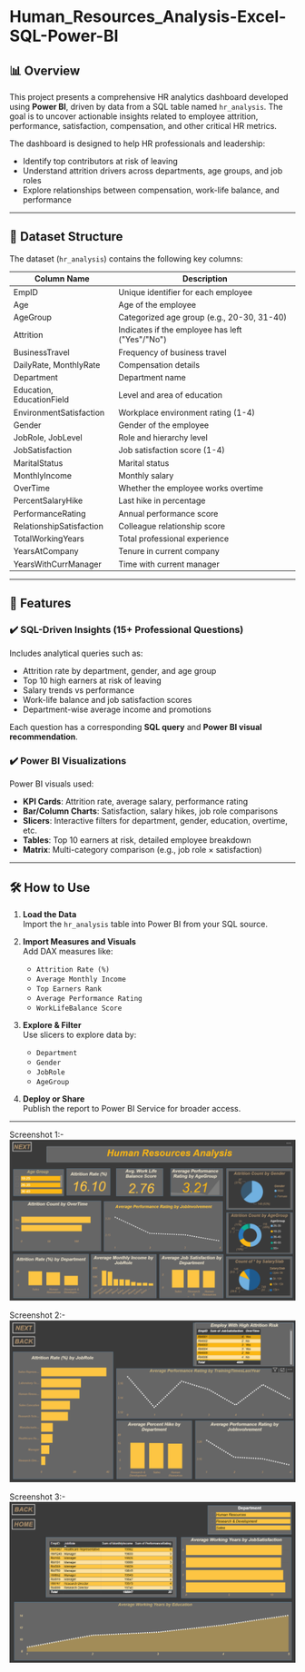 # Human_Resources_Analysis-Excel-SQL-Power-BI

## 📊 Overview
This project presents a comprehensive HR analytics dashboard developed using **Power BI**, driven by data from a SQL table named `hr_analysis`. The goal is to uncover actionable insights related to employee attrition, performance, satisfaction, compensation, and other critical HR metrics.

The dashboard is designed to help HR professionals and leadership:
- Identify top contributors at risk of leaving
- Understand attrition drivers across departments, age groups, and job roles
- Explore relationships between compensation, work-life balance, and performance

---

## 🧩 Dataset Structure

The dataset (`hr_analysis`) contains the following key columns:

| Column Name                 | Description                                      |
|----------------------------|--------------------------------------------------|
| EmpID                      | Unique identifier for each employee             |
| Age                        | Age of the employee                             |
| AgeGroup                   | Categorized age group (e.g., 20-30, 31-40)       |
| Attrition                  | Indicates if the employee has left ("Yes"/"No") |
| BusinessTravel             | Frequency of business travel                    |
| DailyRate, MonthlyRate     | Compensation details                            |
| Department                 | Department name                                 |
| Education, EducationField  | Level and area of education                     |
| EnvironmentSatisfaction    | Workplace environment rating (1-4)              |
| Gender                     | Gender of the employee                          |
| JobRole, JobLevel          | Role and hierarchy level                        |
| JobSatisfaction            | Job satisfaction score (1-4)                    |
| MaritalStatus              | Marital status                                  |
| MonthlyIncome              | Monthly salary                                  |
| OverTime                   | Whether the employee works overtime             |
| PercentSalaryHike          | Last hike in percentage                         |
| PerformanceRating          | Annual performance score                        |
| RelationshipSatisfaction   | Colleague relationship score                    |
| TotalWorkingYears          | Total professional experience                   |
| YearsAtCompany             | Tenure in current company                       |
| YearsWithCurrManager       | Time with current manager                       |

---

## 🚀 Features

### ✔️ SQL-Driven Insights (15+ Professional Questions)
Includes analytical queries such as:
- Attrition rate by department, gender, and age group
- Top 10 high earners at risk of leaving
- Salary trends vs performance
- Work-life balance and job satisfaction scores
- Department-wise average income and promotions

Each question has a corresponding **SQL query** and **Power BI visual recommendation**.

### ✔️ Power BI Visualizations
Power BI visuals used:
- **KPI Cards**: Attrition rate, average salary, performance rating
- **Bar/Column Charts**: Satisfaction, salary hikes, job role comparisons
- **Slicers**: Interactive filters for department, gender, education, overtime, etc.
- **Tables**: Top 10 earners at risk, detailed employee breakdown
- **Matrix**: Multi-category comparison (e.g., job role × satisfaction)

---

## 🛠️ How to Use

1. **Load the Data**  
   Import the `hr_analysis` table into Power BI from your SQL source.

2. **Import Measures and Visuals**  
   Add DAX measures like:
   - `Attrition Rate (%)`
   - `Average Monthly Income`
   - `Top Earners Rank`
   - `Average Performance Rating`
   - `WorkLifeBalance Score`

3. **Explore & Filter**  
   Use slicers to explore data by:
   - `Department`
   - `Gender`
   - `JobRole`
   - `AgeGroup`

4. **Deploy or Share**  
   Publish the report to Power BI Service for broader access.

---

Screenshot 1:-
![image alt](https://github.com/Vikas-Sajwan/Human_Resources_Analysis-Excel-SQL-Power-BI/blob/eb6193fb91a99f340afca900a42441ea027f1d27/Screenshot%201.png)

Screenshot 2:-
![image alt](https://github.com/Vikas-Sajwan/Human_Resources_Analysis-Excel-SQL-Power-BI/blob/fbe67fe254011b93116f3a4df516a9e27717e279/Screenshot%202.png)

Screenshot 3:-
![image alt](https://github.com/Vikas-Sajwan/Human_Resources_Analysis-Excel-SQL-Power-BI/blob/ea8d0f8b841bb5a5066100fc10040e73a62117fe/Screenshot%203.png)


